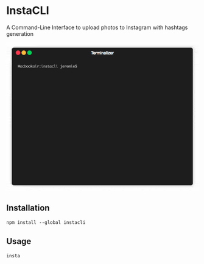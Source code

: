 # InstaCLI

A Command-Line Interface to upload photos to Instagram with hashtags generation

!['insta gif'](https://github.com/jzarca01/instacli/blob/master/insta.gif)

## Installation

```shell
npm install --global instacli
```

## Usage

```shell
insta
```
